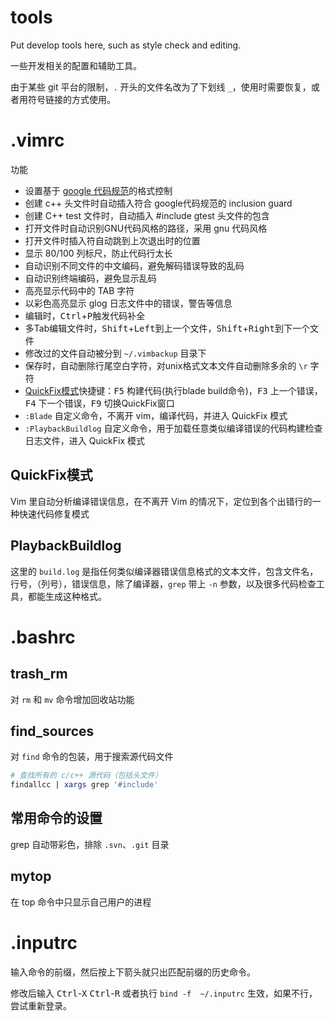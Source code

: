 tools
=====

Put develop tools here, such as style check and editing.

一些开发相关的配置和辅助工具。

由于某些 git 平台的限制，`.` 开头的文件名改为了下划线 `_`，使用时需要恢复，或者用符号链接的方式使用。

# .vimrc
功能
* 设置基于 [google 代码规范](http://google.github.io/styleguide/)的格式控制
* 创建 c++ 头文件时自动插入符合 google代码规范的 inclusion guard
* 创建 C++ test 文件时，自动插入 #include gtest 头文件的包含
* 打开文件时自动识别GNU代码风格的路径，采用 gnu 代码风格
* 打开文件时插入符自动跳到上次退出时的位置
* 显示 80/100 列标尺，防止代码行太长
* 自动识别不同文件的中文编码，避免解码错误导致的乱码
* 自动识别终端编码，避免显示乱码
* 高亮显示代码中的 TAB 字符
* 以彩色高亮显示 glog 日志文件中的错误，警告等信息
* 编辑时，<kbd>Ctrl</kbd>+<kbd>P</kbd>触发代码补全
* 多Tab编辑文件时，<kbd>Shift</kbd>+<kbd>Left</kbd>到上一个文件，<kbd>Shift</kbd>+<kbd>Right</kbd>到下一个文件
* 修改过的文件自动被分到 `~/.vimbackup` 目录下
* 保存时，自动删除行尾空白字符，对unix格式文本文件自动删除多余的 `\r` 字符
* [QuickFix模式](http://vimcdoc.sourceforge.net/doc/quickfix.html)快捷键：<kbd>F5</kbd> 构建代码(执行blade build命令)，<kbd>F3</kbd> 上一个错误，<kbd>F4</kbd> 下一个错误，<kbd>F9</kbd> 切换QuickFix窗口
* `:Blade` 自定义命令，不离开 vim，编译代码，并进入 QuickFix 模式
* `:PlaybackBuildlog` 自定义命令，用于加载任意类似编译错误的代码构建检查日志文件，进入 QuickFix 模式

## QuickFix模式
Vim 里自动分析编译错误信息，在不离开 Vim 的情况下，定位到各个出错行的一种快速代码修复模式

## PlaybackBuildlog
这里的 `build.log` 是指任何类似编译器错误信息格式的文本文件，包含文件名，行号，（列号），错误信息，除了编译器，`grep` 带上 `-n` 参数，以及很多代码检查工具，都能生成这种格式。

# .bashrc

## trash\_rm
对 `rm` 和 `mv` 命令增加回收站功能

## find\_sources
对 `find` 命令的包装，用于搜索源代码文件
```bash
# 查找所有的 c/c++ 源代码（包括头文件）
findallcc | xargs grep '#include'
```

## 常用命令的设置
grep 自动带彩色，排除 `.svn`、`.git` 目录

## mytop
在 top 命令中只显示自己用户的进程

# .inputrc
输入命令的前缀，然后按上下箭头就只出匹配前缀的历史命令。

修改后输入 <kbd>Ctrl</kbd>-<kbd>X</kbd> <kbd>Ctrl</kbd>-<kbd>R</kbd> 或者执行 `bind -f  ~/.inputrc` 生效，如果不行，尝试重新登录。
